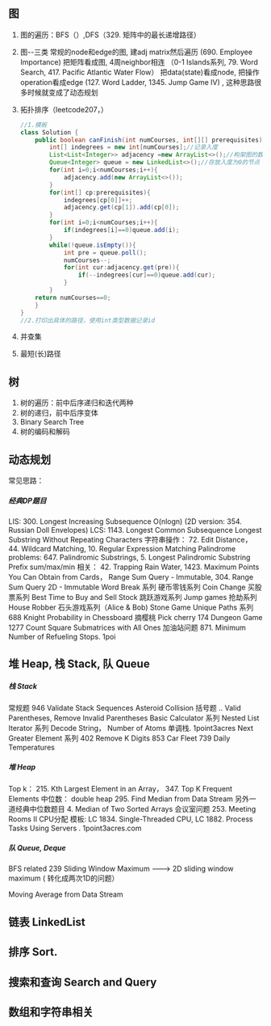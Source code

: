 图
--

1.   图的遍历：BFS（）,DFS（329. 矩阵中的最长递增路径）

2.   图--三类
     常规的node和edge的图, 建adj matrix然后遍历  (690. Employee Importance)
     把矩阵看成图, 4周neighbor相连 （0-1 Islands系列, 79. Word Search, 417. Pacific Atlantic Water Flow）
     把data(state)看成node, 把操作operation看成edge (127. Word Ladder, 1345. Jump Game IV) , 这种思路很多时候就变成了动态规划

3.   拓扑排序（leetcode207，）

     ```java
     //1.模板
     class Solution {
         public boolean canFinish(int numCourses, int[][] prerequisites) {
             int[] indegrees = new int[numCourses];//记录入度
             List<List<Integer>> adjacency =new ArrayList<>();//构架图的数据结构
             Queue<Integer> queue = new LinkedList<>();//存放入度为0的节点
             for(int i=0;i<numCourses;i++){
                 adjacency.add(new ArrayList<>());
             }
             for(int[] cp:prerequisites){
                 indegrees[cp[0]]++;
                 adjacency.get(cp[1]).add(cp[0]);
             }
             for(int i=0;i<numCourses;i++){
                 if(indegrees[i]==0)queue.add(i);
             }
             while(!queue.isEmpty()){
                 int pre = queue.poll();
                 numCourses--;
                 for(int cur:adjacency.get(pre)){
                     if(--indegrees[cur]==0)queue.add(cur);
                 }
             }
         return numCourses==0;
         }
     }
     //2.打印出具体的路径，使用int类型数据记录id
     ```

4.   并查集

     

5.   最短(长)路径

树
--

1.   树的遍历：前中后序递归和迭代两种
2.   树的递归，前中后序变体
3.   Binary Search Tree
4.   树的编码和解码

动态规划
--------

常见思路：

##### 经典DP题目

LIS: 300. Longest Increasing Subsequence O(nlogn)  (2D version: 354. Russian Doll Envelopes)
LCS: 1143. Longest Common Subsequence
Longest Substring Without Repeating Characters
字符串操作： 72. Edit Distance， 44. Wildcard Matching, 10. Regular Expression Matching
Palindrome problems: 647. Palindromic Substrings, 5. Longest Palindromic Substring
Prefix sum/max/min 相关： 42. Trapping Rain Water, 1423. Maximum Points You Can Obtain from Cards， Range Sum Query - Immutable, 304. Range Sum Query 2D - Immutable
Word Break 系列
硬币零钱系列 Coin Change
买股票系列 Best Time to Buy and Sell Stock
跳跃游戏系列 Jump games
抢劫系列 House Robber
石头游戏系列（Alice & Bob) Stone Game
Unique Paths 系列
688 Knight Probability in Chessboard
摘樱桃 Pick cherry
174  Dungeon Game
1277 Count Square Submatrices with All Ones
加油站问题 871. Minimum Number of Refueling Stops. 1poi

堆 Heap, 栈 Stack, 队 Queue
---------------------------

##### 栈 Stack

常规题
946 Validate Stack Sequences
Asteroid Collision
括号题 ..
Valid Parentheses, Remove Invalid Parentheses
Basic Calculator 系列
Nested List Iterator 系列
Decode String， Number of Atoms
单调栈. 1point3acres
Next Greater Element 系列
402 Remove K Digits
853 Car Fleet
739 Daily Temperatures

##### 堆 Heap

Top k： 215. Kth Largest Element in an Array， 347. Top K Frequent Elements
中位数： double heap 295. Find Median from Data Stream
另外一道经典中位数题目 4. Median of Two Sorted Arrays
会议室问题 253. Meeting Rooms II
CPU分配 模板: LC 1834. Single-Threaded CPU, LC 1882. Process Tasks Using Servers
. 1point3acres.com

##### 队 Queue, Deque

BFS related
239 Sliding Window Maximum  ---> 2D sliding window maximum ( 转化成两次1D的问题）

Moving Average from Data Stream

链表 LinkedList
---------------



 排序 Sort.
-----------

搜索和查询 Search and Query 
----------------------------



数组和字符串相关
----------------
